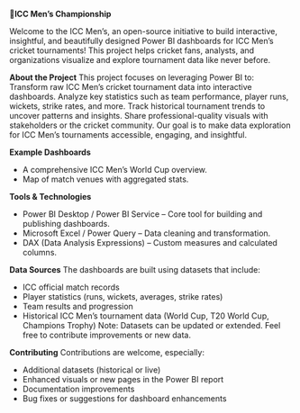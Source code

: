 🏏**ICC Men’s Championship**

Welcome to the ICC Men’s, an open-source initiative to build interactive, insightful, and beautifully designed Power BI dashboards for ICC Men’s cricket tournaments! This project helps cricket fans, analysts, and organizations visualize and explore tournament data like never before.

**About the Project**
This project focuses on leveraging Power BI to:
 Transform raw ICC Men’s cricket tournament data into interactive dashboards.
 Analyze key statistics such as team performance, player runs, wickets, strike rates, and more.
 Track historical tournament trends to uncover patterns and insights.
 Share professional-quality visuals with stakeholders or the cricket community.
Our goal is to make data exploration for ICC Men’s tournaments accessible, engaging, and insightful.

**Example Dashboards**
* A comprehensive ICC Men’s World Cup overview.
* Map of match venues with aggregated stats.

**Tools & Technologies**
* Power BI Desktop / Power BI Service – Core tool for building and publishing dashboards.
* Microsoft Excel / Power Query – Data cleaning and transformation.
* DAX (Data Analysis Expressions) – Custom measures and calculated columns.

**Data Sources**
The dashboards are built using datasets that include:
* ICC official match records
* Player statistics (runs, wickets, averages, strike rates)
* Team results and progression
* Historical ICC Men’s tournament data (World Cup, T20 World Cup, Champions Trophy)
Note: Datasets can be updated or extended. Feel free to contribute improvements or new data.

**Contributing**
Contributions are welcome, especially: 
 * Additional datasets (historical or live)
 * Enhanced visuals or new pages in the Power BI report
 * Documentation improvements
 * Bug fixes or suggestions for dashboard enhancements

